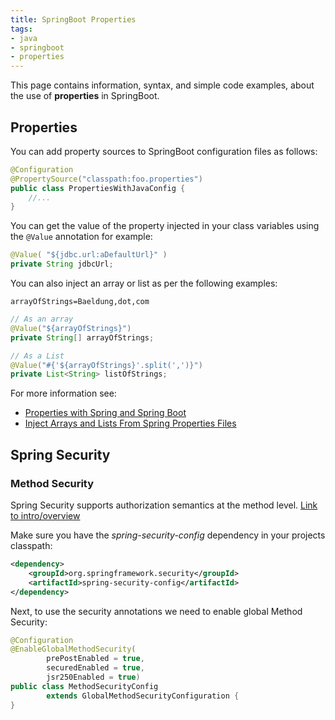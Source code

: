 ```yaml
---
title: SpringBoot Properties
tags:
- java
- springboot
- properties
---
```


This page contains information, syntax, and simple code examples, about the use of **properties** in SpringBoot.
<!--more-->

## Properties

You can add property sources to SpringBoot configuration files as follows:

```java
@Configuration
@PropertySource("classpath:foo.properties")
public class PropertiesWithJavaConfig {
    //...
}
```

You can get the value of the property injected in your class variables using the `@Value` annotation for example:

```java
@Value( "${jdbc.url:aDefaultUrl}" )
private String jdbcUrl;
```

You can also inject an array or list as per the following examples:

```properties
arrayOfStrings=Baeldung,dot,com
```

```java
// As an array
@Value("${arrayOfStrings}")
private String[] arrayOfStrings;

// As a List
@Value("#{'${arrayOfStrings}'.split(',')}")
private List<String> listOfStrings;
```

For more information see:
* [Properties with Spring and Spring Boot](https://www.baeldung.com/properties-with-spring)
* [Inject Arrays and Lists From Spring Properties Files](https://www.baeldung.com/spring-inject-arrays-lists)

## Spring Security

### Method Security

Spring Security supports authorization semantics at the method level. [Link to intro/overview](https://www.baeldung.com/spring-security-method-security)

Make sure you have the _spring-security-config_ dependency in your projects classpath:

```xml
<dependency>
    <groupId>org.springframework.security</groupId>
    <artifactId>spring-security-config</artifactId>
</dependency>
```

Next, to use the security annotations we need to enable global Method Security:

```java
@Configuration
@EnableGlobalMethodSecurity(
        prePostEnabled = true,
        securedEnabled = true,
        jsr250Enabled = true)
public class MethodSecurityConfig
        extends GlobalMethodSecurityConfiguration {
}
```

